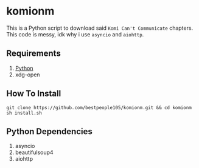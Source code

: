 # komionm
This is a Python script to download said `Komi Can't Communicate` chapters. This code is messy, idk why i use `asyncio` and `aiohttp`.

## Requirements
1. [Python](https://www.python.org)
2. xdg-open

## How To Install
```
git clone https://github.com/bestpeople105/komionm.git && cd komionm
sh install.sh
```

## Python Dependencies
1. asyncio
2. beautifulsoup4
3. aiohttp
